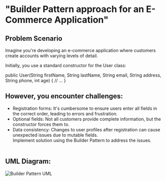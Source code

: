 # "Builder Pattern approach for an E-Commerce Application"

## Problem Scenario

Imagine you're developing an e-commerce application where customers create accounts with varying levels of detail.

Initially, you use a standard constructor for the User class:

public User(String firstName, String lastName, String email,
           String address, String phone, int age) {
     // ...
}

## However, you encounter challenges:

* Registration forms: It's cumbersome to ensure users enter all fields in the correct order, leading to errors and frustration.
* Optional fields: Not all customers provide complete information, but the constructor forces them to.
* Data consistency: Changes to user profiles after registration can cause unexpected issues due to mutable fields. <br>
Implement solution using the Builder Pattern to address the issues.<br><br>

## UML Diagram:
![Builder Pattern UML](https://github.com/brixcyver/builderPattern/assets/142380216/ee755c2f-6d57-4357-9369-e280cc942787)
